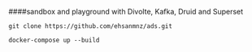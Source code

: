 ####sandbox and playground with Divolte, Kafka, Druid and Superset

```git clone https://github.com/ehsanmnz/ads.git```
 
```docker-compose up --build```
